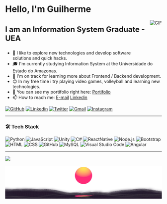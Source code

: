 # Hello, I'm Guilherme 

<img align="right" alt="GIF" height="120px" src="https://orig00.deviantart.net/5adf/f/2015/320/8/1/the_last_of_us_by_dukestewart-d9gvo6i.gif" />

<h3 style="border-bottom: none; font-size: 24px;">I am an Information System Graduate - UEA</h3>

- 🔎 I like to explore new technologies and develop software solutions and quick hacks.
- 🎓 I'm currently studying Information System at the Universidade do Estado do Amazonas.
- 🌱 I'm on track for learning more about Frontend / Backend development.
- 😍 In my free time i try playing video games, volleyball and learning new technologies.
- 📑 You can see my portifolio right here: [Portifolio](https://guilherme-lts-portifolio.vercel.app/)
- 📫 How to reach me: <a href="mailto:guilherme.lucas.ts@gmail.com">E-mail</a>  [Linkedin](www.linkedin.com/in/guilherme-lucas-teixeira-silva)

[![GitHub](https://img.shields.io/badge/Github-100000?style=for-the-badge&logo=github&logoColor=white)](https://github.com/Guilherme-LTS)
[![Linkedin](https://img.shields.io/badge/Linkedin-0077B5?style=for-the-badge&logo=linkedin&logoColor=white)](https://www.linkedin.com/in/guilherme-lucas-teixeira-silva-34b9a7242/)
[![Twitter](https://img.shields.io/badge/Twitter-1DA1F2?style=for-the-badge&logo=twitter&logoColor=white)](https://twitter.com/guiilhermelts)
[![Gmail](https://img.shields.io/badge/Gmail-D14836?style=for-the-badge&logo=gmail&logoColor=white)](mailto:guilherme.lucas.ts@gmail.com)
[![Instagram](https://img.shields.io/badge/Instagram-E4405F?style=for-the-badge&logo=instagram&logoColor=white)](https://www.instagram.com/guilherme.lts/)

---

### 🛠️ Tech Stack

![Python](https://img.shields.io/badge/Python-FFD43B?style=for-the-badge&logo=python&logoColor=blue)
![JavaScript](https://img.shields.io/badge/JavaScript-323330?style=for-the-badge&logo=javascript&logoColor=F7DF1E)
![Unity](https://img.shields.io/badge/Unity-100000?style=for-the-badge&logo=unity&logoColor=white)
![C#](https://img.shields.io/badge/C%23-239120?style=for-the-badge&logo=c-sharp&logoColor=white)
![ReactNative](https://img.shields.io/badge/React_Native-20232A?style=for-the-badge&logo=react&logoColor=61DAFB)
![Node.js](https://img.shields.io/badge/Node%20js-339933?style=for-the-badge&logo=nodedotjs&logoColor=white)
![Bootstrap](https://img.shields.io/badge/Bootstrap-563D7C?style=for-the-badge&logo=bootstrap&logoColor=white)
![HTML](https://img.shields.io/badge/HTML5-E34F26?style=for-the-badge&logo=html5&logoColor=white)
![CSS](https://img.shields.io/badge/CSS3-1572B6?style=for-the-badge&logo=css3&logoColor=white)
![GitHub](https://img.shields.io/badge/Github-100000?style=for-the-badge&logo=github&logoColor=white)
![MySQL](https://img.shields.io/badge/MySQL-005C84?style=for-the-badge&logo=mysql&logoColor=white)
![Visual Studio Code](https://img.shields.io/badge/VSCode-0078D4?style=for-the-badge&logo=visual%20studio%20code&logoColor=white)
![Angular](https://img.shields.io/badge/Angular-DD0031?style=for-the-badge&logo=angular&logoColor=white)

---

![](https://komarev.com/ghpvc/?username=Guilherme-LTS&style=for-the-badge&color=blueviolet)

![Rodapé](assets/Rodape.png)






